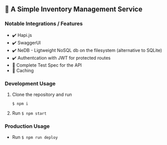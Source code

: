 ## :ledger: A Simple Inventory Management Service

### Notable Integrations / Features
  - :heavy_check_mark: Hapi.js
  - :heavy_check_mark: SwaggerUI
  - :heavy_check_mark: NeDB - Ligtweight NoSQL db on the filesystem (alternative to SQLite)
  - :heavy_check_mark: Authentcation with JWT for protected routes
  - :construction: Complete Test Spec for the API
  - :construction: Caching


### Development Usage
1. Clone the repository and run 

    `$ npm i`

2. Run
    `$ npm start`

### Production Usage

 - Run `$ npm run deploy`
